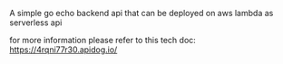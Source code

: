 A simple go echo backend api that can be deployed on aws lambda as serverless api

for more information please refer to this tech doc:
https://4rqni77r30.apidog.io/
